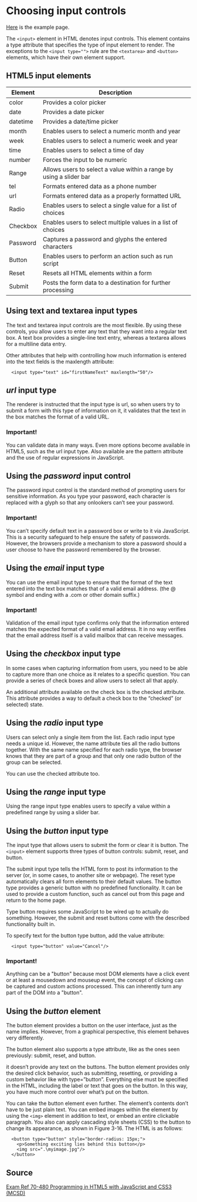 # Choosing input controls

[Here](examples/user-input.html) is the example page.

The ```<input>``` element in HTML denotes input controls. This element contains a type attribute that specifies the type of input element to render. The exceptions to the ```<input type="">``` rule are the ```<textarea>``` and ```<button>``` elements, which have their own element support.

## HTML5 input elements

| Element  | Description                                                         |
|----------|---------------------------------------------------------------------|
| color    | Provides a color picker                                             |
| date     | Provides a date picker                                              |
| datetime | Provides a date/time picker                                         |
| month    | Enables users to select a numeric month and year                    |
| week     | Enables users to select a numeric week and year                     |
| time     | Enables users to select a time of day                               |
| number   | Forces the input to be numeric                                      |
| Range    | Allows users to select a value within a range by using a slider bar |
| tel      | Formats entered data as a phone number                              |
| url      | Formats entered data as a properly formatted URL                    |
| Radio    | Enables users to select a single value for a list of choices        |
| Checkbox | Enables users to select multiple values in a list of choices        |
| Password | Captures a password and glyphs the entered characters               |
| Button   | Enables users to perform an action such as run script               |
| Reset    | Resets all HTML elements within a form                              |
| Submit   | Posts the form data to a destination for further processing         |

## Using text and textarea input types

The text and textarea input controls are the most flexible. By using these controls, you allow users to enter any text that they want into a regular text box. A text box provides a single-line text entry, whereas a textarea allows for a multiline data entry.

Other attributes that help with controlling how much information is entered into the text fields is the maxlength attribute:

```
  <input type="text" id="firstNameText" maxlength="50"/>
```

## *url* input type

The renderer is instructed that the input type is url, so when users try to submit a form with this type of information on it, it validates that the text in the box matches the format of a valid URL.

### Important!

You can validate data in many ways. Even more options become available in HTML5, such as the url input type. Also available are the pattern attribute and the use of regular expressions in JavaScript.

## Using the *password* input control

The password input control is the standard method of prompting users for sensitive information. As you type your password, each character is replaced with a glyph so that any onlookers can’t see your password.

### Important!

You can’t specify default text in a password box or write to it via JavaScript. This is a security safeguard to help ensure the safety of passwords. However, the browsers provide a mechanism to store a password should a user choose to have the password remembered by the browser.

## Using the *email* input type

You can use the email input type to ensure that the format of the text entered into the text box matches that of a valid email address.
(the @ symbol and ending with a .com or other domain suffix.)

### Important!

Validation of the email input type confirms only that the information entered matches the expected format of a valid email address. It in no way verifies that the email address itself is a valid mailbox that can receive messages.

## Using the *checkbox* input type

In some cases when capturing information from users, you need to be able to capture more than one choice as it relates to a specific question. You can provide a series of check boxes and allow users to select all that apply.

An additional attribute available on the check box is the checked attribute. This attribute provides a way to default a check box to the “checked” (or selected) state.

## Using the *radio* input type

Users can select only a single item from the list. Each radio input type needs a unique id. However, the name attribute ties all the radio buttons together. With the same name specified for each radio type, the browser knows that they are part of a group and that only one radio button of the group can be selected.

You can use the checked attribute too.

## Using the *range* input type

Using the range input type enables users to specify a value within a predefined range by using a slider bar.

## Using the *button* input type

The input type that allows users to submit the form or clear it is button. The
```<input>``` element supports three types of button controls: submit, reset, and button.

The submit input type tells the HTML form to post its information to the server (or, in some cases, to another site or webpage). The reset type automatically clears all form elements to their default values. The button type provides a generic button with no predefined functionality. It can be used to provide a custom function, such as cancel out from this page and return to the home page.

Type button requires some JavaScript to be wired up to actually do something. However, the submit and reset buttons come with the described functionality built in.

To specify text for the button type button, add the value attribute:

```
  <input type="button" value="Cancel"/>
```

### Important!

Anything can be a "button" because most DOM elements have a click event or at least a mousedown and mouseup event, the concept of clicking can be captured and custom actions processed. This can inherently turn any part of the DOM into a "button".

## Using the *button* element

The button element provides a button on the user interface, just as the name implies. However, from a graphical perspective, this element behaves very differently.

The button element also supports a type attribute, like as the ones seen previously: submit, reset, and button.

it doesn’t provide any text on the buttons. The button element provides only the desired click behavior, such as submitting, resetting, or providing a custom behavior like with type=”button”. Everything else must be specified in the HTML, including the label or text that goes on the button. In this way, you have much more control over what’s put on the button.

You can take the button element even further. The element’s contents don’t have to be just plain text. You can embed images within the element by using the ```<img>``` element in addition to text, or embed an entire clickable paragraph. You also can apply cascading style sheets (CSS) to the button to change its appearance, as shown in Figure 3-16. The HTML is as follows:

```
  <button type="button" style="border-radius: 15px;">
    <p>Something exciting lies behind this button</p>
    <img src=".\myimage.jpg"/>
  </button>
```

## Source

[Exam Ref 70-480 Programming in HTML5 with JavaScript and CSS3 (MCSD)](https://www.microsoft.com/en-us/p/exam-ref-70-480-programming-in-html5-with-javascript-and-css3-mcsd/fgqpf3h0qll7?activetab=pivot%3aoverviewtab)